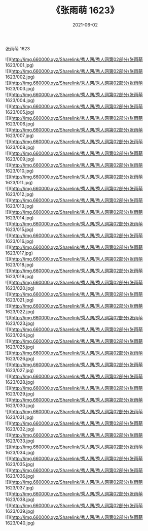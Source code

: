 ﻿---
layout: post
title:  《张雨萌 1623》
date:   2021-06-02
img: http://img.660000.xyz/Sharelink/秀人网/秀人网第02部分/张雨萌 1623/000.jpg
categories: [美女, 清纯, 唯美]
---

张雨萌 1623

  ![](http://img.660000.xyz/Sharelink/秀人网/秀人网第02部分/张雨萌 1623/001.jpg) <br> ![](http://img.660000.xyz/Sharelink/秀人网/秀人网第02部分/张雨萌 1623/002.jpg) <br> ![](http://img.660000.xyz/Sharelink/秀人网/秀人网第02部分/张雨萌 1623/003.jpg) <br> ![](http://img.660000.xyz/Sharelink/秀人网/秀人网第02部分/张雨萌 1623/004.jpg) <br> ![](http://img.660000.xyz/Sharelink/秀人网/秀人网第02部分/张雨萌 1623/005.jpg) <br> ![](http://img.660000.xyz/Sharelink/秀人网/秀人网第02部分/张雨萌 1623/006.jpg) <br> ![](http://img.660000.xyz/Sharelink/秀人网/秀人网第02部分/张雨萌 1623/007.jpg) <br> ![](http://img.660000.xyz/Sharelink/秀人网/秀人网第02部分/张雨萌 1623/008.jpg) <br> ![](http://img.660000.xyz/Sharelink/秀人网/秀人网第02部分/张雨萌 1623/009.jpg) <br> ![](http://img.660000.xyz/Sharelink/秀人网/秀人网第02部分/张雨萌 1623/010.jpg) <br> ![](http://img.660000.xyz/Sharelink/秀人网/秀人网第02部分/张雨萌 1623/011.jpg) <br> ![](http://img.660000.xyz/Sharelink/秀人网/秀人网第02部分/张雨萌 1623/012.jpg) <br> ![](http://img.660000.xyz/Sharelink/秀人网/秀人网第02部分/张雨萌 1623/013.jpg) <br> ![](http://img.660000.xyz/Sharelink/秀人网/秀人网第02部分/张雨萌 1623/014.jpg) <br> ![](http://img.660000.xyz/Sharelink/秀人网/秀人网第02部分/张雨萌 1623/015.jpg) <br> ![](http://img.660000.xyz/Sharelink/秀人网/秀人网第02部分/张雨萌 1623/016.jpg) <br> ![](http://img.660000.xyz/Sharelink/秀人网/秀人网第02部分/张雨萌 1623/017.jpg) <br> ![](http://img.660000.xyz/Sharelink/秀人网/秀人网第02部分/张雨萌 1623/018.jpg) <br> ![](http://img.660000.xyz/Sharelink/秀人网/秀人网第02部分/张雨萌 1623/019.jpg) <br> ![](http://img.660000.xyz/Sharelink/秀人网/秀人网第02部分/张雨萌 1623/020.jpg) <br> ![](http://img.660000.xyz/Sharelink/秀人网/秀人网第02部分/张雨萌 1623/021.jpg) <br> ![](http://img.660000.xyz/Sharelink/秀人网/秀人网第02部分/张雨萌 1623/022.jpg) <br> ![](http://img.660000.xyz/Sharelink/秀人网/秀人网第02部分/张雨萌 1623/023.jpg) <br> ![](http://img.660000.xyz/Sharelink/秀人网/秀人网第02部分/张雨萌 1623/024.jpg) <br> ![](http://img.660000.xyz/Sharelink/秀人网/秀人网第02部分/张雨萌 1623/025.jpg) <br> ![](http://img.660000.xyz/Sharelink/秀人网/秀人网第02部分/张雨萌 1623/026.jpg) <br> ![](http://img.660000.xyz/Sharelink/秀人网/秀人网第02部分/张雨萌 1623/027.jpg) <br> ![](http://img.660000.xyz/Sharelink/秀人网/秀人网第02部分/张雨萌 1623/028.jpg) <br> ![](http://img.660000.xyz/Sharelink/秀人网/秀人网第02部分/张雨萌 1623/029.jpg) <br> ![](http://img.660000.xyz/Sharelink/秀人网/秀人网第02部分/张雨萌 1623/030.jpg) <br> ![](http://img.660000.xyz/Sharelink/秀人网/秀人网第02部分/张雨萌 1623/031.jpg) <br> ![](http://img.660000.xyz/Sharelink/秀人网/秀人网第02部分/张雨萌 1623/032.jpg) <br> ![](http://img.660000.xyz/Sharelink/秀人网/秀人网第02部分/张雨萌 1623/033.jpg) <br> ![](http://img.660000.xyz/Sharelink/秀人网/秀人网第02部分/张雨萌 1623/034.jpg) <br> ![](http://img.660000.xyz/Sharelink/秀人网/秀人网第02部分/张雨萌 1623/035.jpg) <br> ![](http://img.660000.xyz/Sharelink/秀人网/秀人网第02部分/张雨萌 1623/036.jpg) <br> ![](http://img.660000.xyz/Sharelink/秀人网/秀人网第02部分/张雨萌 1623/037.jpg) <br> ![](http://img.660000.xyz/Sharelink/秀人网/秀人网第02部分/张雨萌 1623/038.jpg) <br> ![](http://img.660000.xyz/Sharelink/秀人网/秀人网第02部分/张雨萌 1623/039.jpg) <br> ![](http://img.660000.xyz/Sharelink/秀人网/秀人网第02部分/张雨萌 1623/040.jpg) <br>